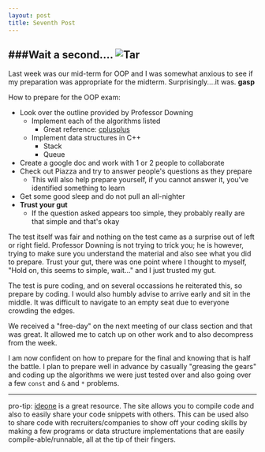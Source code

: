 ```yaml
---
layout: post
title: Seventh Post
---
```


###Wait a second....
![Tar](http://imgs.xkcd.com/comics/tar.png)
--------------------------------

Last week was our mid-term for OOP and I was somewhat anxious to see if my preparation was appropriate for the midterm. Surprisingly....it was. **gasp**

How to prepare for the OOP exam:

  - Look over the outline provided by Professor Downing
    - Implement each of the algorithms listed
      - Great reference: [cplusplus](http://www.cplusplus.com/reference/algorithm/)
    - Implement data structures in C++
      - Stack
      - Queue
  - Create a google doc and work with 1 or 2 people to collaborate
  - Check out Piazza and try to answer people's questions as they prepare
    - This will also help prepare yourself, if you cannot answer it, you've identified something to learn
  - Get some good sleep and do not pull an all-nighter
  - <b>Trust your gut</b>
    - If the question asked appears too simple, they probably really are that simple and that's okay
    
The test itself was fair and nothing on the test came as a surprise out of left or right field. Professor Downing is not trying to trick you; he is however, trying to make sure you understand the material and also see what you did to prepare. Trust your gut, there was one point where I thought to myself, "Hold on, this seems to simple, wait..." and I just trusted my gut.

The test is pure coding, and on several occassions he reiterated this, so prepare by coding.
I would also humbly advise to arrive early and sit in the middle. It was difficult to navigate to an empty seat due to everyone crowding the edges.

We received a "free-day" on the next meeting of our class section and that was great. It allowed me to catch up on other work and to also decompress from the week.

I am now confident on how to prepare for the final and knowing that is half the battle. I plan to prepare well in advance by casually "greasing the gears" and coding up the algorithms we were just tested over and also going over a few <code>const</code> and <code>&</code> and <code>*</code> problems.


----------------------------
pro-tip: [ideone](http://www.ideone.com) is a great resource. The site allows you to compile code and also to easily share your code snippets with others. This can be used also to share code with recruiters/companies to show off your coding skills by making a few programs or data structure implementations that are easily compile-able/runnable, all at the tip of their fingers.
